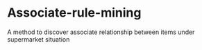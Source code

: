 # Associate-rule-mining
A method to discover associate relationship between items under supermarket situation
